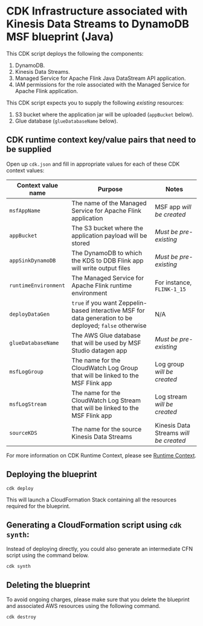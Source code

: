 # CDK Infrastructure associated with Kinesis Data Streams to DynamoDB MSF blueprint (Java)

This CDK script deploys the following the components:

1. DynamoDB.
2. Kinesis Data Streams.
3. Managed Service for Apache Flink Java DataStream API application.
4. IAM permissions for the role associated with the Managed Service for Apache Flink application.

This CDK script expects you to supply the following *existing* resources:

1. S3 bucket where the application jar will be uploaded (`appBucket` below).
2. Glue database (`glueDatabaseName` below).

## CDK runtime context key/value pairs that need to be supplied

Open up `cdk.json` and fill in appropriate values for each of these CDK context values:

| Context value name   | Purpose                                                                                                 | Notes                                  
|----------------------|---------------------------------------------------------------------------------------------------------|----------------------------------------|
| `msfAppName`         | The name of the Managed Service for Apache Flink application                                            | MSF app *will be created*              |
| `appBucket`          | The S3 bucket where the application payload will be stored                                              | *Must be pre-existing*                 |
| `appSinkDynamoDB`    | The DynamoDB to which the KDS to DDB Flink app will write output files                                  | *Must be pre-existing*                 |
| `runtimeEnvironment` | The Managed Service for Apache Flink runtime environment                                                | For instance, `FLINK-1_15`             |
| `deployDataGen`      | `true` if you want Zeppelin-based interactive MSF for data generation to be deployed; `false` otherwise | N/A                                    |
| `glueDatabaseName`   | The AWS Glue database that will be used by MSF Studio datagen app                                       | *Must be pre-existing*                 |
| `msfLogGroup`        | The name for the CloudWatch Log Group that will be linked to the MSF Flink app                          | Log group *will be created*            |
| `msfLogStream`       | The name for the CloudWatch Log Stream that will be linked to the MSF Flink app                         | Log stream *will be created*           |
| `sourceKDS`          | The name for the source Kinesis Data Streams                                                            | Kinesis Data Streams *will be created* |

For more information on CDK Runtime Context, please see [Runtime Context](https://docs.aws.amazon.com/cdk/v2/guide/context.html).


## Deploying the blueprint

```
cdk deploy
```

This will launch a CloudFormation Stack containing all the resources required for the blueprint.

## Generating a CloudFormation script using `cdk synth`:

Instead of deploying directly, you could also generate an intermediate CFN script using the command below.

```
cdk synth
```

## Deleting the blueprint

To avoid ongoing charges, please make sure that you delete the blueprint and associated AWS resources using the following command.

```
cdk destroy
```